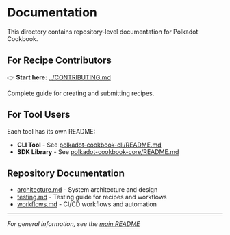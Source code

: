 # Documentation

This directory contains repository-level documentation for Polkadot Cookbook.

## For Recipe Contributors

👉 **Start here:** [../CONTRIBUTING.md](../CONTRIBUTING.md)

Complete guide for creating and submitting recipes.

## For Tool Users

Each tool has its own README:

- **CLI Tool** - See [polkadot-cookbook-cli/README.md](../polkadot-cookbook-cli/README.md)
- **SDK Library** - See [polkadot-cookbook-core/README.md](../polkadot-cookbook-core/README.md)

## Repository Documentation

- [architecture.md](architecture.md) - System architecture and design
- [testing.md](testing.md) - Testing guide for recipes and workflows
- [workflows.md](workflows.md) - CI/CD workflows and automation

---

*For general information, see the [main README](../README.md)*

